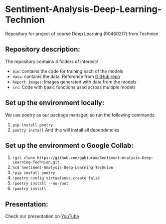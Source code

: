 # Sentiment-Analysis-Deep-Learning-Technion
Repository for project of course Deep Learning (00460217) from Technion

## Repository description:
The repository contains 4 folders of interest:\

* ```bin```: contains the code for training each of the models
* ```data```: contains the data. Reference from [GitHub repo](https://github.com/conversationai/unhealthy-conversations)
* ```Report Images```: Images generated with data from the models
* ```src```: Code with basic functions used across multiple models

## Set up the environment locally:
We use poetry as our package manager, so run the following commands:
1. ```pip install poetry```
2. ```poetry install```
And this will install all dependencies

## Set up the environment o Google Collab:
1. ```!git clone https://github.com/gabiuram/Sentiment-Analysis-Deep-Learning-Technion.git```
2. ```%cd Sentiment-Analysis-Deep-Learning-Technion```
3. ```!pip install poetry```
4. ```!poetry config virtualenvs.create false```
5. ```!poetry install --no-root```
6. ```!poetry install```

## Presentation:
Check our presentation on [YouTube](https://www.youtube.com/watch?v=dQw4w9WgXcQ&list=RDdQw4w9WgXcQ&start_radio=1)


